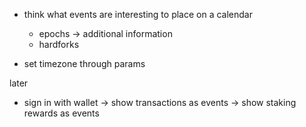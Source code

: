 - think what events are interesting to place on a calendar
  - epochs
    -> additional information
  - hardforks

- set timezone through params

later
- sign in with wallet
  -> show transactions as events
  -> show staking rewards as events